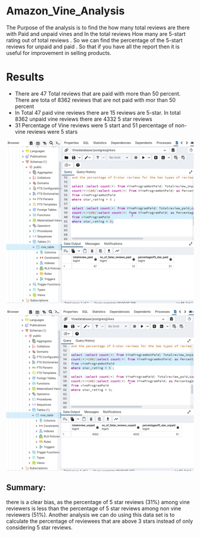 # Amazon_Vine_Analysis

The Purpose of the analysis is to find the how many total reviews are there with Paid and unpaid vines and In the total reviews How many are 5-start rating out of total reviews . So we can find the percentage of the 5-start reviews for unpaid and paid . So that if you have all the report then  it is useful for  improvement in selling products.

<H1> Results </H1>

<ul> 
  <li> There are   47 Total reviews that are paid with more than 50 percent.  There are  tota of  8362 reviews that are not paid with mor than 50 percent </li>

  <li> In Total 47 paid vine reviews  there are 15 reviews are 5-star. In total 8362 unpaid vine reviews  there are 4332 5 star reviews  
   </li>
  
  <li> 31 Percentage of Vine reviews were 5 start and 51 percentage of non-vine reviews were 5 stars </li>
  
    
</ul>

![Over_sampling](https://github.com/Zainab1979/Amazon_Vine_Analysis/blob/30f907c320a125ede0161d434875dc04b0952755/paid_vine_reivews.png) <br> 



![Over_sampling](https://github.com/Zainab1979/Amazon_Vine_Analysis/blob/93ccb7e935ec973ec428a1952da0007c729aa331/unpaid_vine_%20reviwes.png) <br> 
## Summary: 
there is a clear bias, as the percentage of 5 star reviews (31%) among vine reviewers is less than the percentage of 5 star reviews among non vine reviewers (51%).
Another  analysis we can do using this data set is to calculate the percentage of reviewees that are above 3 stars instead of only considering 5 star reviews.
